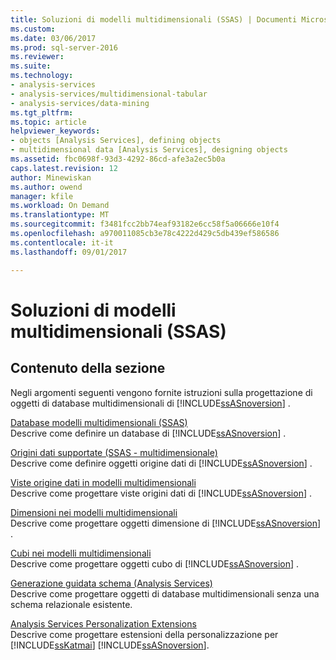 ```yaml
---
title: Soluzioni di modelli multidimensionali (SSAS) | Documenti Microsoft
ms.custom: 
ms.date: 03/06/2017
ms.prod: sql-server-2016
ms.reviewer: 
ms.suite: 
ms.technology:
- analysis-services
- analysis-services/multidimensional-tabular
- analysis-services/data-mining
ms.tgt_pltfrm: 
ms.topic: article
helpviewer_keywords:
- objects [Analysis Services], defining objects
- multidimensional data [Analysis Services], designing objects
ms.assetid: fbc0698f-93d3-4292-86cd-afe3a2ec5b0a
caps.latest.revision: 12
author: Minewiskan
ms.author: owend
manager: kfile
ms.workload: On Demand
ms.translationtype: MT
ms.sourcegitcommit: f3481fcc2bb74eaf93182e6cc58f5a06666e10f4
ms.openlocfilehash: a970011085cb3e78c4222d429c5db439ef586586
ms.contentlocale: it-it
ms.lasthandoff: 09/01/2017

---
```

# <a name="multidimensional-model-solutions-ssas"></a>Soluzioni di modelli multidimensionali (SSAS)
    
## <a name="in-this-section"></a>Contenuto della sezione  
 Negli argomenti seguenti vengono fornite istruzioni sulla progettazione di oggetti di database multidimensionali di [!INCLUDE[ssASnoversion](../../includes/ssasnoversion-md.md)] .  
  
 [Database modelli multidimensionali &#40;SSAS&#41;](../../analysis-services/multidimensional-models/multidimensional-model-databases-ssas.md)  
 Descrive come definire un database di [!INCLUDE[ssASnoversion](../../includes/ssasnoversion-md.md)] .  
  
 [Origini dati supportate &#40;SSAS - multidimensionale&#41;](../../analysis-services/multidimensional-models/supported-data-sources-ssas-multidimensional.md)  
 Descrive come definire oggetti origine dati di [!INCLUDE[ssASnoversion](../../includes/ssasnoversion-md.md)] .  
  
 [Viste origine dati in modelli multidimensionali](../../analysis-services/multidimensional-models/data-source-views-in-multidimensional-models.md)  
 Descrive come progettare viste origini dati di [!INCLUDE[ssASnoversion](../../includes/ssasnoversion-md.md)] .  
  
 [Dimensioni nei modelli multidimensionali](../../analysis-services/multidimensional-models/dimensions-in-multidimensional-models.md)  
 Descrive come progettare oggetti dimensione di [!INCLUDE[ssASnoversion](../../includes/ssasnoversion-md.md)] .  
  
 [Cubi nei modelli multidimensionali](../../analysis-services/multidimensional-models/cubes-in-multidimensional-models.md)  
 Descrive come progettare oggetti cubo di [!INCLUDE[ssASnoversion](../../includes/ssasnoversion-md.md)] .  
  
 [Generazione guidata schema &#40;Analysis Services&#41;](../../analysis-services/multidimensional-models/schema-generation-wizard-analysis-services.md)  
 Descrive come progettare oggetti di database multidimensionali senza una schema relazionale esistente.  
  
 [Analysis Services Personalization Extensions](../../analysis-services/multidimensional-models/extending-olap/analysis-services-personalization-extensions.md)  
 Descrive come progettare estensioni della personalizzazione per [!INCLUDE[ssKatmai](../../includes/sskatmai-md.md)] [!INCLUDE[ssASnoversion](../../includes/ssasnoversion-md.md)].  
  
  


